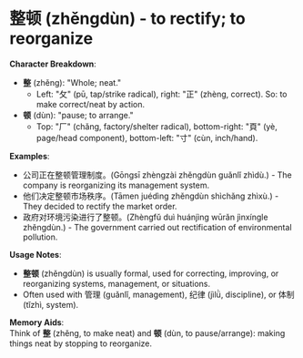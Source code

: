 # **整顿 (zhěngdùn) - to rectify; to reorganize**

**Character Breakdown**:  
- **整** (zhěng): "Whole; neat."
  - Left: "攵" (pū, tap/strike radical), right: "正" (zhèng, correct). So: to make correct/neat by action.  
- **顿** (dùn): "pause; to arrange."
  - Top: "厂" (chǎng, factory/shelter radical), bottom-right: "頁" (yè, page/head component), bottom-left: "寸" (cùn, inch/hand).

**Examples**:  
- 公司正在整顿管理制度。(Gōngsī zhèngzài zhěngdùn guǎnlǐ zhìdù.) - The company is reorganizing its management system.  
- 他们决定整顿市场秩序。(Tāmen juédìng zhěngdùn shìchǎng zhìxù.) - They decided to rectify the market order.  
- 政府对环境污染进行了整顿。(Zhèngfǔ duì huánjìng wūrǎn jìnxíngle zhěngdùn.) - The government carried out rectification of environmental pollution.

**Usage Notes**:  
- **整顿** (zhěngdùn) is usually formal, used for correcting, improving, or reorganizing systems, management, or situations.  
- Often used with 管理 (guǎnlǐ, management), 纪律 (jìlǜ, discipline), or 体制 (tǐzhì, system).

**Memory Aids**:  
Think of **整** (zhěng, to make neat) and **顿** (dùn, to pause/arrange): making things neat by stopping to reorganize.
